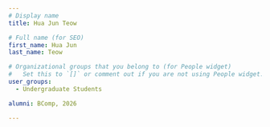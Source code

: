 ```yaml
---
# Display name
title: Hua Jun Teow

# Full name (for SEO)
first_name: Hua Jun
last_name: Teow

# Organizational groups that you belong to (for People widget)
#   Set this to `[]` or comment out if you are not using People widget.
user_groups:
  - Undergraduate Students

alumni: BComp, 2026

---
```

